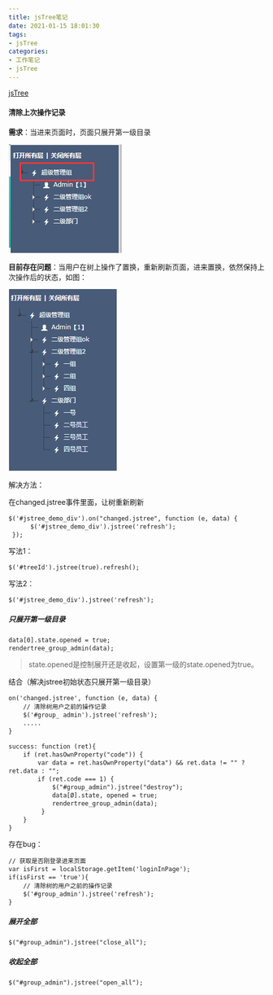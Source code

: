 ```yaml
---
title: jsTree笔记
date: 2021-01-15 18:01:30
tags:
- jsTree
categories:
- 工作笔记
- jsTree
---
```


[jsTree](https://www.jstree.com.cn/)

#### 清除上次操作记录

**需求**：当进来页面时，页面只展开第一级目录

![jstree只展开第一级目录](https://raw.githubusercontent.com/winney07/Images/main/winney07.github.io/jsTree%E7%AC%94%E8%AE%B0/note1.png)

**目前存在问题**：当用户在树上操作了置换，重新刷新页面，进来置换，依然保持上次操作后的状态，如图：

![依然保持上次操作后的状态](https://raw.githubusercontent.com/winney07/Images/main/winney07.github.io/jsTree%E7%AC%94%E8%AE%B0/note2.png)

解决方法：

在changed.jstree事件里面，让树重新刷新

```
$('#jstree_demo_div').on("changed.jstree", function (e, data) {
      $('#jstree_demo_div').jstree('refresh');
 });
```

写法1：

```
$('#treeId').jstree(true).refresh();
```

写法2：

```
$('#jstree_demo_div').jstree('refresh');
```

##### 只展开第一级目录

```
data[0].state.opened = true;
rendertree_group_admin(data);
```

> state.opened是控制展开还是收起，设置第一级的state.opened为true。



结合（解决jstree初始状态只展开第一级目录）

```
on('changed.jstree', function (e, data) {
    // 清除树用户之前的操作记录
    $('#group_ admin').jstree('refresh');
    .....
}
```

```
success: function (ret){
    if (ret.hasOwnProperty("code")) {
    	var data = ret.hasOwnProperty("data") && ret.data != "" ? ret.data : "";
        if (ret.code === 1) {
            $("#group_admin").jstree("destroy");
            data[Ø].state, opened = true;
            rendertree_group_admin(data);
         }
    }
}
```

存在bug：

```{
// 获取是否刚登录进来页面
var isFirst = localStorage.getItem('loginInPage');
if(isFirst == 'true'){
	// 清除树的用户之前的操作记录
	$('#group_admin').jstree('refresh');
}
```

##### 展开全部

```
$("#group_admin").jstree("close_all");
```

##### 收起全部

```
$("#group_admin").jstree("open_all");
```

